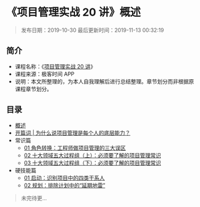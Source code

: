 # 《项目管理实战 20 讲》概述

> 发布日期：2019-10-30 最后更新时间：2019-11-13 00:32:19

## 简介

- 课程名称：《[项目管理实战 20 讲](https://time.geekbang.org/column/intro/245)》
- 课程来源：极客时间 APP
- 说明：本文所整理的，为本人自我理解后进行总结整理。章节划分而非根据原课程章节划分。

## 目录

- [概述](index.md)
- [开篇词 | 为什么说项目管理是每个人的底层能力？](introduction.md)
- 常识篇
    - [01 角色转换：工程师做项目管理的三大误区](common/role-conversion.md)
    - [02 十大领域五大过程组（上）：必须要了解的项目管理常识](common/five-major-process-groups-in-the-top-ten-areas-one.md)
    - [03 十大领域五大过程组（下）：必须要了解的项目管理常识](common/five-major-process-groups-in-the-top-ten-areas-two.md)
- 硬技能篇
    - [01 启动：识别项目中的四类干系人](hard-skills-articles/identify-four-types-of-stakeholders-in-the-project.md)
    - [02 规划：排除计划中的“延期地雷”](hard-skills-articles/exclude-the-adeferred-mines-in-the-plan.md)

> 未完待更...
